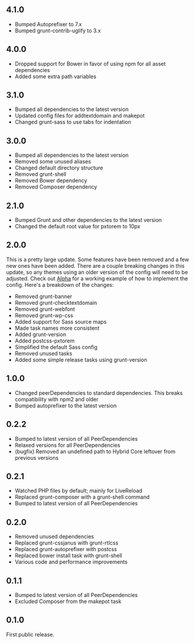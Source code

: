 ## 4.1.0

- Bumped Autoprefixer to 7.x
- Bumped grunt-contrib-uglify to 3.x

## 4.0.0

- Dropped support for Bower in favor of using npm for all asset dependencies
- Added some extra path variables

## 3.1.0

- Bumped all dependencies to the latest version
- Updated config files for addtextdomain and makepot
- Changed grunt-sass to use tabs for indentation

## 3.0.0

- Bumped all dependencies to the latest version
- Removed some unused aliases
- Changed default directory structure
- Removed grunt-shell
- Removed Bower dependency
- Removed Composer dependency

## 2.1.0

- Bumped Grunt and other dependencies to the latest version
- Changed the default root value for pxtorem to 10px

## 2.0.0

This is a pretty large update. Some features have been removed and a few new ones have been added. There are a couple breaking changes in this update, so any themes using an older version of the config will need to be adjusted. Check out [Alpha](https://github.com/wpsitecare/alpha) for a working example of how to implement the config. Here's a breakdown of the changes:

- Removed grunt-banner
- Removed grunt-checktextdomain
- Removed grunt-webfont
- Removed grunt-wp-css
- Added support for Sass source maps
- Made task names more consistent
- Added grunt-version
- Added postcss-pxtorem
- Simplified the default Sass config
- Removed unused tasks
- Added some simple release tasks using grunt-version

## 1.0.0

- Changed peerDependencies to standard dependencies. This breaks compatibility with npm2 and older
- Bumped autoprefixer to the latest version

## 0.2.2

- Bumped to latest version of all PeerDependencies
- Relaxed versions for all PeerDependencies
- (bugfix) Removed an undefined path to Hybrid Core leftover from previous versions

## 0.2.1

- Watched PHP files by default; mainly for LiveReload
- Replaced grunt-composer with a grunt-shell command
- Bumped to latest version of all PeerDependencies

## 0.2.0

- Removed unused dependencies
- Replaced grunt-cssjanus with grunt-rtlcss
- Replaced grunt-autoprefixer with postcss
- Replaced bower install task with grunt-shell
- Various code and performance improvements

## 0.1.1

- Bumped to latest version of all PeerDependencies
- Excluded Composer from the makepot task

## 0.1.0

First public release.
